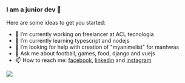 ### I am a junior dev 👋

Here are some ideas to get you started:

- 🔭 I’m currently working on freelancer at ACL tecnologia
- 🌱 I’m currently learning typescript and nodejs
- 🤔 I’m looking for help with creation of "myanimelist" for manhwas
- 💬 Ask me about football, games, food, django and vuejs
- 📫 How to reach me: [facebook](https://www.facebook.com/brunojamelli9), [linkedin](https://www.linkedin.com/in/brunojamelli/) and [instagram](https://www.instagram.com/brunojamelli/)

<img src="https://github-readme-stats.vercel.app/api?username=brunojamelli&&show_icons=true&title_color=ffffff&icon_color=bb2acf&text_color=daf7dc&bg_color=151515">
